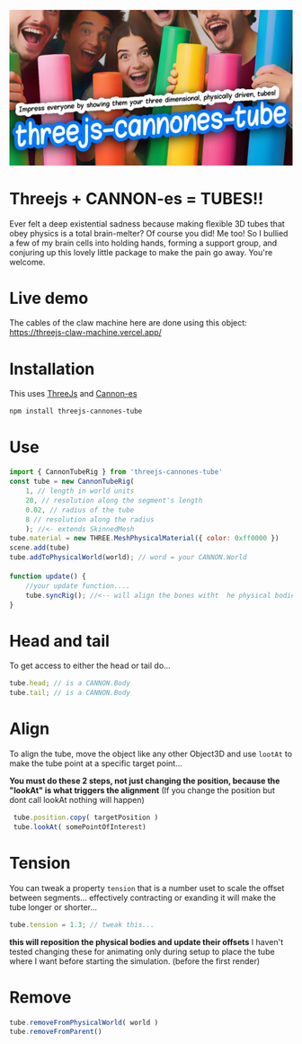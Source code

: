 ![cover](https://github.com/bandinopla/threejs-cannones-tube/raw/main/cover.jpg)
# Threejs + CANNON-es = TUBES!!
Ever felt a deep existential sadness because making flexible 3D tubes that obey physics is a total brain-melter? Of course you did! Me too! So I bullied a few of my brain cells into holding hands, forming a support group, and conjuring up this lovely little package to make the pain go away. You're welcome.

# Live demo
The cables of the claw machine here are done using this object:
https://threejs-claw-machine.vercel.app/

# Installation
This uses [ThreeJs](https://threejs.org/) and [Cannon-es](https://pmndrs.github.io/cannon-es/)
```
npm install threejs-cannones-tube
```

# Use
```js
import { CannonTubeRig } from 'threejs-cannones-tube'
const tube = new CannonTubeRig(
    1, // length in world units 
    20, // resolution along the segment's length
    0.02, // radius of the tube
    8 // resolution along the radius
    ); //<- extends SkinnedMesh
tube.material = new THREE.MeshPhysicalMaterial({ color: 0xff0000 })
scene.add(tube)
tube.addToPhysicalWorld(world); // word = your CANNON.World

function update() {
    //your update function....
    tube.syncRig(); //<-- will align the bones witht  he physical bodies 
}
```

# Head and tail
To get access to either the head or tail do...
```js
tube.head; // is a CANNON.Body
tube.tail; // is a CANNON.Body
```

# Align
To align the tube, move the object like any other Object3D and use `lootAt` to make the tube point at a specific target point... 

**You must do these 2 steps, not just changing the position, because the "lookAt" is what triggers the alignment** (If you change the position but dont call lookAt nothing will happen)

```js
 tube.position.copy( targetPosition )
 tube.lookAt( somePointOfInterest)
```

# Tension
You can tweak a property `tension` that is a number uset to scale the offset between segments... effectively contracting or exanding it will make the tube longer or shorter...

```js
tube.tension = 1.3; // tweak this...
```

**this will reposition the physical bodies and update their offsets** I haven't tested changing these for animating only during setup to place the tube where I want before starting the simulation. (before the first render)

# Remove
```js
tube.removeFromPhysicalWorld( world )
tube.removeFromParent()
```
